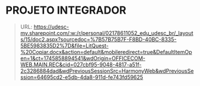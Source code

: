 # PROJETO INTEGRADOR 

> URL: 
https://udesc-my.sharepoint.com/:w:/r/personal/02178611052_edu_udesc_br/_layouts/15/doc2.aspx?sourcedoc=%7B57B75B7F-F8BD-40BC-8335-5BE5983835D2%7D&file=LitQuest-%20Copiar.docx&action=default&mobileredirect=true&DefaultItemOpen=1&ct=1745858894541&wdOrigin=OFFICECOM-WEB.MAIN.REC&cid=027cbf95-9048-4817-a51f-2c3286884dad&wdPreviousSessionSrc=HarmonyWeb&wdPreviousSession=64695cd2-e5db-4da8-911d-fe743fd59625
